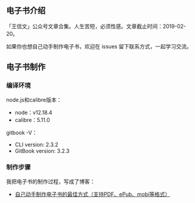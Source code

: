 ## 电子书介绍

「王信文」公众号文章合集。人生苦短，必须性感。文章截止时间：2019-02-20。

如果你也想自己动手制作电子书，欢迎在 issues 留下联系方式，一起学习交流。

## 电子书制作

### 编译环境

node.js和calibre版本：

- node：v12.18.4
- calibre：5.11.0

gitbook -V：

- CLI version: 2.3.2
- GitBook version: 3.2.3

### 制作步骤

我把电子书的制作过程，写成了博客：

- [自己动手制作电子书的最佳方式（支持PDF、ePub、mobi等格式）](https://www.qianguyihao.com/post/2020-09-14-gitbook)
